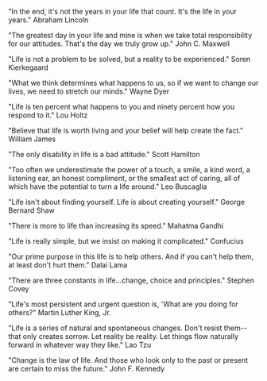 "In the end, it's not the years in your life that count. It's the life in your years." Abraham Lincoln

"The greatest day in your life and mine is when we take total responsibility for our attitudes. That's the day we truly grow up." John C. Maxwell

"Life is not a problem to be solved, but a reality to be experienced." Soren Kierkegaard

"What we think determines what happens to us, so if we want to change our lives, we need to stretch our minds." Wayne Dyer

"Life is ten percent what happens to you and ninety percent how you respond to it." Lou Holtz

"Believe that life is worth living and your belief will help create the fact." William James

"The only disability in life is a bad attitude." Scott Hamilton

"Too often we underestimate the power of a touch, a smile, a kind word, a listening ear, an honest compliment, or the smallest act of caring, all of which have the potential to turn a life around." Leo Buscaglia

"Life isn't about finding yourself. Life is about creating yourself." George Bernard Shaw

"There is more to life than increasing its speed." Mahatma Gandhi

"Life is really simple, but we insist on making it complicated." Confucius

"Our prime purpose in this life is to help others. And if you can't help them, at least don't hurt them." Dalai Lama

"There are three constants in life...change, choice and principles." Stephen Covey

"Life's most persistent and urgent question is, 'What are you doing for others?" Martin Luther King, Jr.

"Life is a series of natural and spontaneous changes. Don't resist them--that only creates sorrow. Let reality be reality. Let things flow naturally forward in whatever way they like." Lao Tzu

"Change is the law of life. And those who look only to the past or present are certain to miss the future." John F. Kennedy
